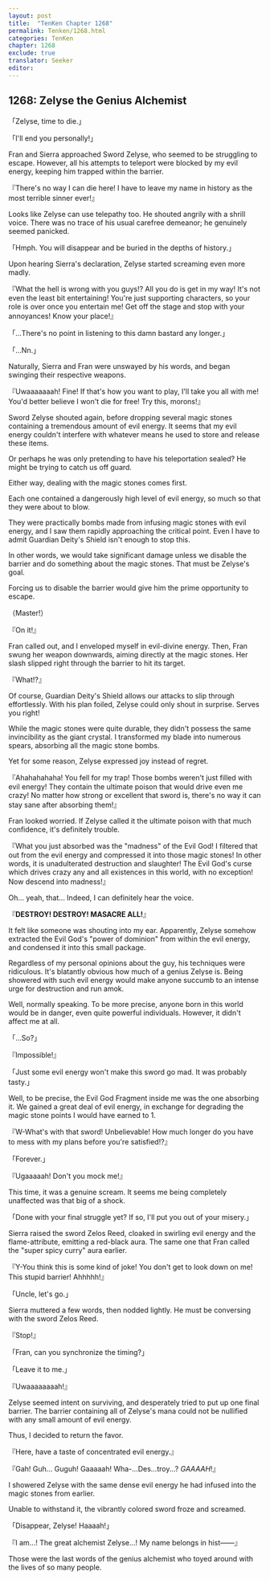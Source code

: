 ```yaml
---
layout: post
title:  "TenKen Chapter 1268"
permalink: Tenken/1268.html
categories: TenKen
chapter: 1268
exclude: true
translator: Seeker
editor: 
---
```

<h2>1268: Zelyse the Genius Alchemist</h2>

「Zelyse, time to die.」

「I'll end you personally!」

Fran and Sierra approached Sword Zelyse, who seemed to be struggling to escape. However, all his attempts to teleport were blocked by my evil energy, keeping him trapped within the barrier.

『There's no way I can die here! I have to leave my name in history as the most terrible sinner ever!』

Looks like Zelyse can use telepathy too. He shouted angrily with a shrill voice. There was no trace of his usual carefree demeanor; he genuinely seemed panicked.

「Hmph. You will disappear and be buried in the depths of history.」

Upon hearing Sierra's declaration, Zelyse started screaming even more madly.

『What the hell is wrong with you guys!? All you do is get in my way! It's not even the least bit entertaining! You're just supporting characters, so your role is over once you entertain me! Get off the stage and stop with your annoyances! Know your place!』

「...There's no point in listening to this damn bastard any longer.」

「...Nn.」

Naturally, Sierra and Fran were unswayed by his words, and began swinging their respective weapons.

『Uwaaaaaaah! Fine! If that's how you want to play, I'll take you all with me! You'd better believe I won't die for free! Try this, morons!』

Sword Zelyse shouted again, before dropping several magic stones containing a tremendous amount of evil energy. It seems that my evil energy couldn't interfere with whatever means he used to store and release these items.

Or perhaps he was only pretending to have his teleportation sealed? He might be trying to catch us off guard.

Either way, dealing with the magic stones comes first.

Each one contained a dangerously high level of evil energy, so much so that they were about to blow.

They were practically bombs made from infusing magic stones with evil energy, and I saw them rapidly approaching the critical point. Even I have to admit Guardian Deity's Shield isn't enough to stop this.

In other words, we would take significant damage unless we disable the barrier and do something about the magic stones. That must be Zelyse's goal.

Forcing us to disable the barrier would give him the prime opportunity to escape.

（Master!）

『On it!』

Fran called out, and I enveloped myself in evil-divine energy. Then, Fran swung her weapon downwards, aiming directly at the magic stones. Her slash slipped right through the barrier to hit its target.

『What!?』

Of course, Guardian Deity's Shield allows our attacks to slip through effortlessly. With his plan foiled, Zelyse could only shout in surprise. Serves you right!

While the magic stones were quite durable, they didn't possess the same invincibility as the giant crystal. I transformed my blade into numerous spears, absorbing all the magic stone bombs.

Yet for some reason, Zelyse expressed joy instead of regret.

『Ahahahahaha! You fell for my trap! Those bombs weren't just filled with evil energy! They contain the ultimate poison that would drive even me crazy! No matter how strong or excellent that sword is, there's no way it can stay sane after absorbing them!』

Fran looked worried. If Zelyse called it the ultimate poison with that much confidence, it's definitely trouble.

『What you just absorbed was the "madness" of the Evil God! I filtered that out from the evil energy and compressed it into those magic stones! In other words, it is unadulterated destruction and slaughter! The Evil God's curse which drives crazy any and all existences in this world, with no exception! Now descend into madness!』

Oh... yeah, that... Indeed, I can definitely hear the voice. 

『**DESTROY! DESTROY! MASACRE ALL!**』

It felt like someone was shouting into my ear. Apparently, Zelyse somehow extracted the Evil God's "power of dominion" from within the evil energy, and condensed it into this small package.

Regardless of my personal opinions about the guy, his techniques were ridiculous. It's blatantly obvious how much of a genius Zelyse is. Being showered with such evil energy would make anyone succumb to an intense urge for destruction and run amok.

Well, normally speaking. To be more precise, anyone born in this world would be in danger, even quite powerful individuals. However, it didn't affect me at all.

「...So?」

『Impossible!』

「Just some evil energy won't make this sword go mad. It was probably tasty.」

Well, to be precise, the Evil God Fragment inside me was the one absorbing it. We gained a great deal of evil energy, in exchange for degrading the magic stone points I would have earned to 1.

『W-What's with that sword! Unbelievable! How much longer do you have to mess with my plans before you're satisfied!?』

「Forever.」

『Ugaaaaah! Don't you mock me!』

This time, it was a genuine scream. It seems me being completely unaffected was that big of a shock.

「Done with your final struggle yet? If so, I'll put you out of your misery.」

Sierra raised the sword Zelos Reed, cloaked in swirling evil energy and the flame-attribute, emitting a red-black aura. The same one that Fran called the "super spicy curry" aura earlier.

『Y-You think this is some kind of joke! You don't get to look down on me! This stupid barrier! Ahhhhh!』

「Uncle, let's go.」

Sierra muttered a few words, then nodded lightly. He must be conversing with the sword Zelos Reed.

『Stop!』

「Fran, can you synchronize the timing?」

「Leave it to me.」

『Uwaaaaaaaah!』

Zelyse seemed intent on surviving, and desperately tried to put up one final barrier. The barrier containing all of Zelyse's mana could not be nullified with any small amount of evil energy.

Thus, I decided to return the favor.

『Here, have a taste of concentrated evil energy.』

『Gah! Guh... Guguh! Gaaaaah! Wha-...Des...troy...? *GAAAAH*!』

I showered Zelyse with the same dense evil energy he had infused into the magic stones from earlier.

Unable to withstand it, the vibrantly colored sword froze and screamed.

「Disappear, Zelyse! Haaaah!」

『I am...! The great alchemist Zelyse...! My name belongs in hist——』

Those were the last words of the genius alchemist who toyed around with the lives of so many people.






